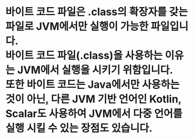 <h1>
바이트 코드 파일은 .class의 확장자를 갖는 파일로 JVM에서만 실행이 가능한 파일입니다. <br/> 
바이트 코드 파일(.class)을 사용하는 이유는 JVM에서 실행을 시키기 위함입니다. <br/>
또한 바이트 코드는 Java에서만 사용하는 것이 아닌, 다른 JVM 기반 언어인 Kotlin, Scalar도 사용하여 JVM에서 다중 언어를 실행 시킬 수 있는 장점도 있습니다.
</h1>